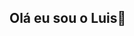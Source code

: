 ## Olá eu sou o Luis👋

<!--
**LUISSONCIM/LUISSONCIM** is a ✨ _special_ ✨ repository because its `README.md` (this file) appears on your GitHub profile.

Here are some ideas to get you started:

- 🔭 Eu sou bom no tênis de mesa
- 🌱 Eu estou cursando DS Desenvolvimento de Sistemas do SESI de BOITUVA
- 👯 Eu gosto de mexer em internet
- 
